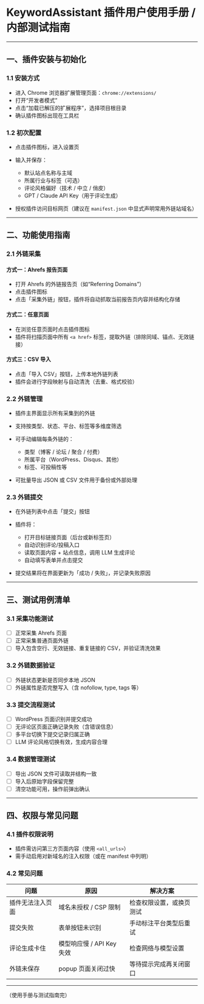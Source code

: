 # KeywordAssistant 插件用户使用手册 / 内部测试指南

---

## 一、插件安装与初始化

### 1.1 安装方式

* 进入 Chrome 浏览器扩展管理页面：`chrome://extensions/`
* 打开“开发者模式”
* 点击“加载已解压的扩展程序”，选择项目根目录
* 确认插件图标出现在工具栏

### 1.2 初次配置

* 点击插件图标，进入设置页
* 输入并保存：

  * 默认站点名称与主域
  * 所属行业与标签（可选）
  * 评论风格偏好（技术 / 中立 / 俏皮）
  * GPT / Claude API Key（用于评论生成）
* 授权插件访问目标网页（建议在 `manifest.json` 中显式声明常用外链站域名）

---

## 二、功能使用指南

### 2.1 外链采集

#### 方式一：Ahrefs 报告页面

* 打开 Ahrefs 的外链报告页（如“Referring Domains”）
* 点击插件图标
* 点击「采集外链」按钮，插件将自动抓取当前报告页内容并结构化存储

#### 方式二：任意页面

* 在浏览任意页面时点击插件图标
* 插件将扫描页面中所有 `<a href>` 标签，提取外链（排除同域、锚点、无效链接）

#### 方式三：CSV 导入

* 点击「导入 CSV」按钮，上传本地外链列表
* 插件会进行字段映射与自动清洗（去重、格式校验）

### 2.2 外链管理

* 插件主界面显示所有采集到的外链
* 支持按类型、状态、平台、标签等多维度筛选
* 可手动编辑每条外链的：

  * 类型（博客 / 论坛 / 聚合 / 付费）
  * 所属平台（WordPress、Disqus、其他）
  * 标签、可投稿性等
* 可批量导出 JSON 或 CSV 文件用于备份或外部处理

### 2.3 外链提交

* 在外链列表中点击「提交」按钮
* 插件将：

  * 打开目标链接页面（后台或新标签页）
  * 自动识别评论/投稿入口
  * 读取页面内容 + 站点信息，调用 LLM 生成评论
  * 自动填写表单并点击提交
* 提交结果将在界面更新为「成功 / 失败」，并记录失败原因

---

## 三、测试用例清单

### 3.1 采集功能测试

* [ ] 正常采集 Ahrefs 页面
* [ ] 正常采集普通页面外链
* [ ] 导入包含空行、无效链接、重复链接的 CSV，并验证清洗效果

### 3.2 外链数据验证

* [ ] 外链状态更新是否同步本地 JSON
* [ ] 外链属性是否完整写入（含 nofollow, type, tags 等）

### 3.3 提交流程测试

* [ ] WordPress 页面识别并提交成功
* [ ] 无评论区页面正确记录失败（含错误信息）
* [ ] 多平台切换下提交记录归属正确
* [ ] LLM 评论风格切换有效，生成内容合理

### 3.4 数据管理测试

* [ ] 导出 JSON 文件可读取并结构一致
* [ ] 导入后原始字段保留完整
* [ ] 清空功能可用，操作前弹出确认

---

## 四、权限与常见问题

### 4.1 插件权限说明

* 插件需访问第三方页面内容（使用 `<all_urls>`）
* 需手动启用对新域名的注入权限（或在 manifest 中列明）

### 4.2 常见问题

| 问题       | 原因                 | 解决方案         |
| -------- | ------------------ | ------------ |
| 插件无法注入页面 | 域名未授权 / CSP 限制     | 检查权限设置，或换页测试 |
| 提交失败     | 表单按钮未识别            | 手动标注平台类型后重试  |
| 评论生成卡住   | 模型响应慢 / API Key 失效 | 检查网络与模型设置    |
| 外链未保存    | popup 页面关闭过快       | 等待提示完成再关闭窗口  |

---

（使用手册与测试指南完）
